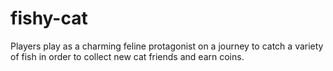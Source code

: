 # fishy-cat
Players play as a charming feline protagonist on a journey to catch a variety of fish in order to collect new cat friends and earn coins.
